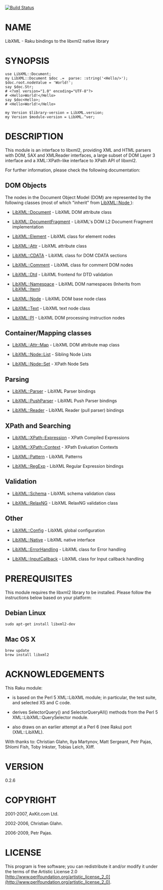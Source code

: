 [![Build Status](https://travis-ci.org/libxml-raku/LibXML-raku.svg?branch=master)](https://travis-ci.org/libxml-xml/LibXML-raku)

NAME
====

LibXML - Raku bindings to the libxml2 native library

SYNOPSIS
========

    use LibXML::Document;
    my LibXML::Document $doc .=  parse: :string('<Hello/>');
    $doc.root.nodeValue = 'World!';
    say $doc.Str;
    # <?xml version="1.0" encoding="UTF-8"?>
    # <Hello>World!</Hello>
    say $doc<Hello>;
    # <Hello>World!</Hello>

    my Version $library-version = LibXML.version;
    my Version $module-version = LibXML.^ver;

DESCRIPTION
===========

This module is an interface to libxml2, providing XML and HTML parsers with DOM, SAX and XMLReader interfaces, a large subset of DOM Layer 3 interface and a XML::XPath-like interface to XPath API of libxml2.

For further information, please check the following documentation:

DOM Objects
-----------

The nodes in the Document Object Model (DOM) are represented by the following classes (most of which "inherit" from [LibXML::Node ](LibXML::Node )):

  * [LibXML::Document](https://github.com/libxml-raku/LibXML-raku/blob/master/docs/Document.md) - LibXML DOM attribute class

  * [LibXML::DocumentFragment](https://github.com/libxml-raku/LibXML-raku/blob/master/docs/DocumentFragment.md) - LibXML's DOM L2 Document Fragment implementation

  * [LibXML::Element](https://github.com/libxml-raku/LibXML-raku/blob/master/docs/Element.md) - LibXML class for element nodes

  * [LibXML::Attr](https://github.com/libxml-raku/LibXML-raku/blob/master/docs/Attr.md) - LibXML attribute class

  * [LibXML::CDATA](https://github.com/libxml-raku/LibXML-raku/blob/master/docs/CDATA.md) - LibXML class for DOM CDATA sections

  * [LibXML::Comment](https://github.com/libxml-raku/LibXML-raku/blob/master/docs/Comment.md) - LibXML class for comment DOM nodes

  * [LibXML::Dtd](https://github.com/libxml-raku/LibXML-raku/blob/master/docs/Dtd.md) - LibXML frontend for DTD validation

  * [LibXML::Namespace](https://github.com/libxml-raku/LibXML-raku/blob/master/docs/Namespace.md) - LibXML DOM namespaces (Inherits from [LibXML::Item](https://github.com/libxml-raku/LibXML-raku/blob/master/docs/Item.md))

  * [LibXML::Node](https://github.com/libxml-raku/LibXML-raku/blob/master/docs/Node.md) - LibXML DOM base node class

  * [LibXML::Text](https://github.com/libxml-raku/LibXML-raku/blob/master/docs/Text.md) - LibXML text node class

  * [LibXML::PI](https://github.com/libxml-raku/LibXML-raku/blob/master/docs/PI.md) - LibXML DOM processing instruction nodes

Container/Mapping classes
-------------------------

  * [LibXML::Attr::Map](https://github.com/libxml-raku/LibXML-raku/blob/master/docs/Attr/Map.md) - LibXML DOM attribute map class

  * [LibXML::Node::List](https://github.com/libxml-raku/LibXML-raku/blob/master/docs/Node/List.md) - Sibling Node Lists

  * [LibXML::Node::Set](https://github.com/libxml-raku/LibXML-raku/blob/master/docs/Node/Set.md) - XPath Node Sets

Parsing
-------

  * [LibXML::Parser](https://github.com/libxml-raku/LibXML-raku/blob/master/docs/Parser.md) - LibXML Parser bindings

  * [LibXML::PushParser](https://github.com/libxml-raku/LibXML-raku/blob/master/docs/Parser.md) - LibXML Push Parser bindings

  * [LibXML::Reader](https://github.com/libxml-raku/LibXML-raku/blob/master/docs/Reader.md) - LibXML Reader (pull parser) bindings

XPath and Searching
-------------------

  * [LibXML::XPath::Expression](https://github.com/libxml-raku/LibXML-raku/blob/master/docs/XPath/Context.md) - XPath Compiled Expressions

  * [LibXML::XPath::Context](https://github.com/libxml-raku/LibXML-raku/blob/master/docs/XPath/Context.md) - XPath Evaluation Contexts

  * [LibXML::Pattern](https://github.com/libxml-raku/LibXML-raku/blob/master/docs/Pattern.md) - LibXML Patterns

  * [LibXML::RegExp](https://github.com/libxml-raku/LibXML-raku/blob/master/docs/RegExp.md) - LibXML Regular Expression bindings

Validation
----------

  * [LibXML::Schema](https://github.com/libxml-raku/LibXML-raku/blob/master/docs/Schema.md) - LibXML schema validation class

  * [LibXML::RelaxNG](https://github.com/libxml-raku/LibXML-raku/blob/master/docs/RelaxNG.md) - LibXML RelaxNG validation class

Other
-----

  * [LibXML::Config](https://github.com/libxml-raku/LibXML-raku/blob/master/docs/Config.md) - LibXML global configuration

  * [LibXML::Native](https://github.com/libxml-raku/LibXML-raku/blob/master/docs/Native.md) - LibXML native interface

  * [LibXML::ErrorHandling](https://github.com/libxml-raku/LibXML-raku/blob/master/docs/ErrorHandling.md) - LibXML class for Error handling

  * [LibXML::InputCallback](https://github.com/libxml-raku/LibXML-raku/blob/master/docs/InputCallback.md) - LibXML class for Input callback handling

PREREQUISITES
=============

This module requires the libxml2 library to be installed. Please follow the instructions below based on your platform:

Debian Linux
------------

    sudo apt-get install libxml2-dev

Mac OS X
--------

    brew update
    brew install libxml2

ACKNOWLEDGEMENTS
================

This Raku module:

  * is based on the Perl 5 XML::LibXML module; in particular, the test suite, and selected XS and C code.

  * derives SelectorQuery() and SelectorQueryAll() methods from the Perl 5 XML::LibXML::QuerySelector module.

  * also draws on an earlier attempt at a Perl 6 (nee Raku) port (XML::LibXML).

With thanks to: Christian Glahn, Ilya Martynov, Matt Sergeant, Petr Pajas, Shlomi Fish, Toby Inkster, Tobias Leich, Xliff.

VERSION
=======

0.2.6

COPYRIGHT
=========

2001-2007, AxKit.com Ltd.

2002-2006, Christian Glahn.

2006-2009, Petr Pajas.

LICENSE
=======

This program is free software; you can redistribute it and/or modify it under the terms of the Artistic License 2.0 [http://www.perlfoundation.org/artistic_license_2_0](http://www.perlfoundation.org/artistic_license_2_0).

